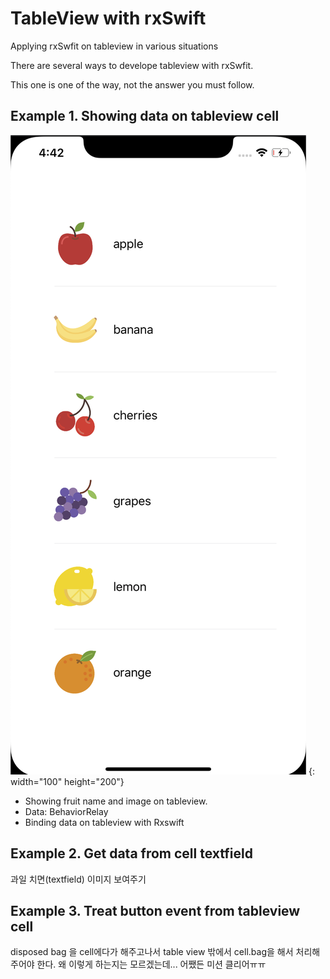 # TableView with rxSwift
Applying rxSwfit on tableview in various situations

There are several ways to develope tableview with rxSwfit.

This one is one of the way, not the answer you must follow.


## Example 1. Showing data on tableview cell
![example1](./images/example1.png) {: width="100" height="200"}

- Showing fruit name and image on tableview.
- Data: BehaviorRelay
- Binding data on tableview with Rxswift

## Example 2. Get data from cell textfield

과일 치면(textfield) 이미지 보여주기

## Example 3. Treat button event from tableview cell 

disposed bag 을 cell에다가 해주고나서
table view 밖에서 cell.bag을 해서 처리해주어야 한다.
왜 이렇게 하는지는 모르겠는데... 어쨌든 미션 클리어ㅠㅠ

